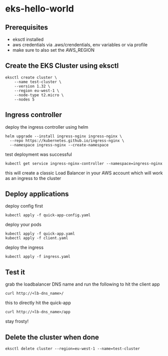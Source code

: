 # eks-hello-world

## Prerequisites
 - eksctl installed
 - aws credentials via .aws/crendentials, env variables or via profile
 - make sure to also set the AWS_REGION


## Create the EKS Cluster using eksctl
```
eksctl create cluster \
    --name test-cluster \
    --version 1.32 \
    --region eu-west-1 \
    --node-type t2.micro \
    --nodes 5

```

##  Ingress controller
deploy the ingress controller using helm
```
helm upgrade --install ingress-nginx ingress-nginx \
  --repo https://kubernetes.github.io/ingress-nginx \
  --namespace ingress-nginx --create-namespace
```
test deployment was successful
```
kubectl get service ingress-nginx-controller --namespace=ingress-nginx
```
this will create a classic Load Balancer in your AWS account which will work as an ingress to the cluster

## Deploy applications

deploy config first
```
kubectl apply -f quick-app-config.yaml
```

deploy your pods
```
kubectl apply -f quick-app.yaml
kubectl apply -f client.yaml
```

deploy the ingress 
```
kubectl apply -f ingress.yaml
```


## Test it
grab the loadbalancer DNS name and run the following to hit the client app
```
curl http://<lb-dns_name>/
```

this to directly hit the quick-app
```
curl http://<lb-dns_name>/app
```
stay frosty!

## Delete the cluster when done
```
eksctl delete cluster --region=eu-west-1 --name=test-cluster
```
